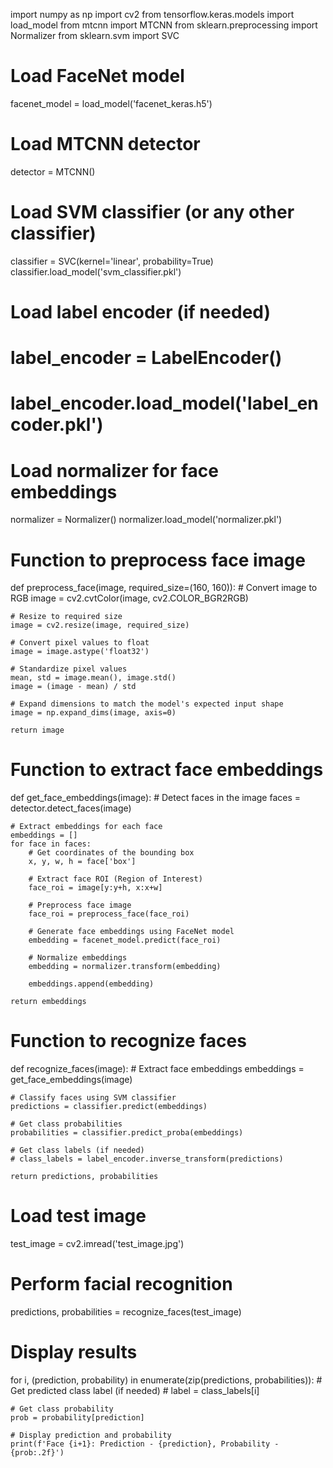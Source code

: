 import numpy as np
import cv2
from tensorflow.keras.models import load_model
from mtcnn import MTCNN
from sklearn.preprocessing import Normalizer
from sklearn.svm import SVC

# Load FaceNet model
facenet_model = load_model('facenet_keras.h5')

# Load MTCNN detector
detector = MTCNN()

# Load SVM classifier (or any other classifier)
classifier = SVC(kernel='linear', probability=True)
classifier.load_model('svm_classifier.pkl')

# Load label encoder (if needed)
# label_encoder = LabelEncoder()
# label_encoder.load_model('label_encoder.pkl')

# Load normalizer for face embeddings
normalizer = Normalizer()
normalizer.load_model('normalizer.pkl')

# Function to preprocess face image
def preprocess_face(image, required_size=(160, 160)):
    # Convert image to RGB
    image = cv2.cvtColor(image, cv2.COLOR_BGR2RGB)
    
    # Resize to required size
    image = cv2.resize(image, required_size)
    
    # Convert pixel values to float
    image = image.astype('float32')
    
    # Standardize pixel values
    mean, std = image.mean(), image.std()
    image = (image - mean) / std
    
    # Expand dimensions to match the model's expected input shape
    image = np.expand_dims(image, axis=0)
    
    return image

# Function to extract face embeddings
def get_face_embeddings(image):
    # Detect faces in the image
    faces = detector.detect_faces(image)
    
    # Extract embeddings for each face
    embeddings = []
    for face in faces:
        # Get coordinates of the bounding box
        x, y, w, h = face['box']
        
        # Extract face ROI (Region of Interest)
        face_roi = image[y:y+h, x:x+w]
        
        # Preprocess face image
        face_roi = preprocess_face(face_roi)
        
        # Generate face embeddings using FaceNet model
        embedding = facenet_model.predict(face_roi)
        
        # Normalize embeddings
        embedding = normalizer.transform(embedding)
        
        embeddings.append(embedding)
    
    return embeddings

# Function to recognize faces
def recognize_faces(image):
    # Extract face embeddings
    embeddings = get_face_embeddings(image)
    
    # Classify faces using SVM classifier
    predictions = classifier.predict(embeddings)
    
    # Get class probabilities
    probabilities = classifier.predict_proba(embeddings)
    
    # Get class labels (if needed)
    # class_labels = label_encoder.inverse_transform(predictions)
    
    return predictions, probabilities

# Load test image
test_image = cv2.imread('test_image.jpg')

# Perform facial recognition
predictions, probabilities = recognize_faces(test_image)

# Display results
for i, (prediction, probability) in enumerate(zip(predictions, probabilities)):
    # Get predicted class label (if needed)
    # label = class_labels[i]
    
    # Get class probability
    prob = probability[prediction]
    
    # Display prediction and probability
    print(f'Face {i+1}: Prediction - {prediction}, Probability - {prob:.2f}')
